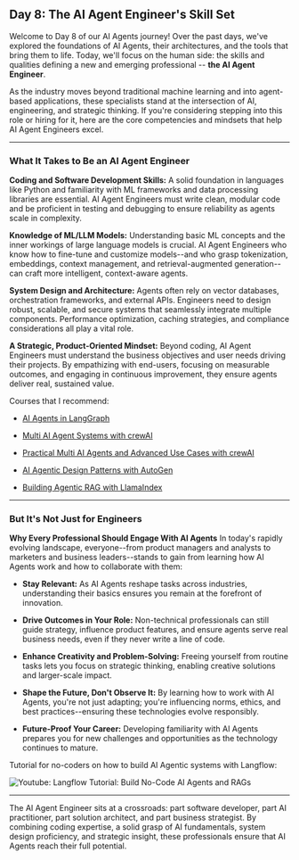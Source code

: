 ## Day 8: The AI Agent Engineer's Skill Set

Welcome to Day 8 of our AI Agents journey! Over the past days, we've explored the foundations of AI Agents, their architectures, and the tools that bring them to life. Today, we'll focus on the human side: the skills and qualities defining a new and emerging professional -- **the AI Agent Engineer**.

As the industry moves beyond traditional machine learning and into agent-based applications, these specialists stand at the intersection of AI, engineering, and strategic thinking. If you're considering stepping into this role or hiring for it, here are the core competencies and mindsets that help AI Agent Engineers excel.

------------------------------------------------------

### What It Takes to Be an AI Agent Engineer

**Coding and Software Development Skills:**
A solid foundation in languages like Python and familiarity with ML frameworks and data processing libraries are essential. AI Agent Engineers must write clean, modular code and be proficient in testing and debugging to ensure reliability as agents scale in complexity.

**Knowledge of ML/LLM Models:**
Understanding basic ML concepts and the inner workings of large language models is crucial. AI Agent Engineers who know how to fine-tune and customize models--and who grasp tokenization, embeddings, context management, and retrieval-augmented generation--can craft more intelligent, context-aware agents.

**System Design and Architecture:**
Agents often rely on vector databases, orchestration frameworks, and external APIs. Engineers need to design robust, scalable, and secure systems that seamlessly integrate multiple components. Performance optimization, caching strategies, and compliance considerations all play a vital role.

**A Strategic, Product-Oriented Mindset:**
Beyond coding, AI Agent Engineers must understand the business objectives and user needs driving their projects. By empathizing with end-users, focusing on measurable outcomes, and engaging in continuous improvement, they ensure agents deliver real, sustained value.

Courses that I recommend:

* [AI Agents in LangGraph](https://www.deeplearning.ai/short-courses/ai-agents-in-langgraph)

* [Multi AI Agent Systems with crewAI](https://www.deeplearning.ai/short-courses/multi-ai-agent-systems-with-crewai/)

* [Practical Multi AI Agents and Advanced Use Cases with crewAI](https://www.deeplearning.ai/short-courses/practical-multi-ai-agents-and-advanced-use-cases-with-crewai/)

* [AI Agentic Design Patterns with AutoGen](https://www.deeplearning.ai/short-courses/ai-agentic-design-patterns-with-autogen/)

* [Building Agentic RAG with LlamaIndex](https://www.deeplearning.ai/short-courses/building-agentic-rag-with-llamaindex/)

------------------------------------------------------

### But It's Not Just for Engineers

**Why Every Professional Should Engage With AI Agents**
In today's rapidly evolving landscape, everyone--from product managers and analysts to marketers and business leaders--stands to gain from learning how AI Agents work and how to collaborate with them:

* **Stay Relevant:** As AI Agents reshape tasks across industries, understanding their basics ensures you remain at the forefront of innovation.

* **Drive Outcomes in Your Role:** Non-technical professionals can still guide strategy, influence product features, and ensure agents serve real business needs, even if they never write a line of code.

* **Enhance Creativity and Problem-Solving:** Freeing yourself from routine tasks lets you focus on strategic thinking, enabling creative solutions and larger-scale impact.

* **Shape the Future, Don't Observe It:** By learning how to work with AI Agents, you're not just adapting; you're influencing norms, ethics, and best practices--ensuring these technologies evolve responsibly.

* **Future-Proof Your Career:** Developing familiarity with AI Agents prepares you for new challenges and opportunities as the technology continues to mature.

Tutorial for no-coders on how to build AI Agentic systems with Langflow:

![Youtube: Langflow Tutorial: Build No-Code AI Agents and RAGs](https://www.youtube.com/watch?v=qaEVUhoKS8M)

------------------------------------------------------

The AI Agent Engineer sits at a crossroads: part software developer, part AI practitioner, part solution architect, and part business strategist. By combining coding expertise, a solid grasp of AI fundamentals, system design proficiency, and strategic insight, these professionals ensure that AI Agents reach their full potential.